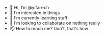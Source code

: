 - 👋 Hi, I’m @yifan-ch
- 👀 I’m interested in things
- 🌱 I’m currently learning stuff
- 💞️ I’m looking to collaborate on nothing really
- 📫 How to reach me? Don't, that's how

<!---
yifan-ch/yifan-ch is a ✨ special ✨ repository because its `README.md` (this file) appears on your GitHub profile.
You can click the Preview link to take a look at your changes.
--->
